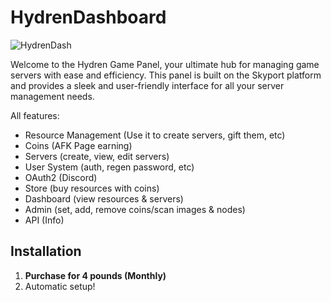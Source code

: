# HydrenDashboard

![HydrenDash](https://i.imgur.com/8HoWi3E.png)

Welcome to the Hydren Game Panel, your ultimate hub for managing game servers with ease and efficiency. This panel is built on the Skyport platform and provides a sleek and user-friendly interface for all your server management needs.

All features:
- Resource Management (Use it to create servers, gift them, etc)
- Coins (AFK Page earning)
- Servers (create, view, edit servers)
- User System (auth, regen password, etc)
- OAuth2 (Discord)
- Store (buy resources with coins)
- Dashboard (view resources & servers)
- Admin (set, add, remove coins/scan images & nodes)
- API (Info)
 
## Installation
1. **Purchase for 4 pounds (Monthly)**
2. Automatic setup!
